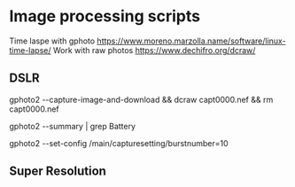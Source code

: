 # Image processing scripts

Time laspe with gphoto https://www.moreno.marzolla.name/software/linux-time-lapse/
Work with raw photos https://www.dechifro.org/dcraw/


## DSLR 

gphoto2 --capture-image-and-download && dcraw capt0000.nef && rm capt0000.nef

gphoto2 --summary |  grep Battery


gphoto2 --set-config /main/capturesetting/burstnumber=10

## Super Resolution